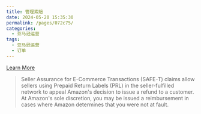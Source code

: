 ```yaml
---
title: 管理索赔
date: 2024-05-20 15:35:30
permalink: /pages/072c75/
categories: 
  - 亚马逊运营
tags: 
  - 亚马逊运营
  - 订单
---
```


[Learn More](https://sellercentral.amazon.com/help/hub/reference/G202175000)

> Seller Assurance for E-Commerce Transactions (SAFE-T) claims allow sellers using Prepaid Return Labels (PRL) in the seller-fulfilled network to appeal Amazon's decision to issue a refund to a customer. At Amazon's sole discretion, you may be issued a reimbursement in cases where Amazon determines that you were not at fault.
